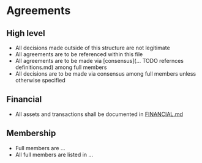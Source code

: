 # Agreements

## High level

 - All decisions made outside of this structure are not legitimate
 - All agreements are to be referenced within this file
 - All agreements are to be made via [consensus](... TODO refernces definitions.md) among full members
 - All decisions are to be made via consensus among full members unless otherwise specified

## Financial
 
 - All assets and transactions shall be documented in [FINANCIAL.md](./FINANCIAL.md)

## Membership 
 
 - Full members are ...
 - All full members are listed in ... 

